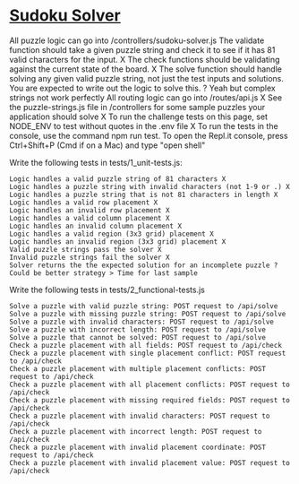 # [Sudoku Solver](https://www.freecodecamp.org/learn/quality-assurance/quality-assurance-projects/sudoku-solver)

All puzzle logic can go into /controllers/sudoku-solver.js
    The validate function should take a given puzzle string and check it to see if it has 81 valid characters for the input. X
    The check functions should be validating against the current state of the board. X
    The solve function should handle solving any given valid puzzle string, not just the test inputs and solutions. You are expected to write out the logic to solve this. ? Yeah but complex strings not work perfectly
    All routing logic can go into /routes/api.js X
    See the puzzle-strings.js file in /controllers for some sample puzzles your application should solve X
    To run the challenge tests on this page, set NODE_ENV to test without quotes in the .env file X
    To run the tests in the console, use the command npm run test. To open the Repl.it console, press Ctrl+Shift+P (Cmd if on a Mac) and type "open shell"

Write the following tests in tests/1_unit-tests.js:

    Logic handles a valid puzzle string of 81 characters X
    Logic handles a puzzle string with invalid characters (not 1-9 or .) X
    Logic handles a puzzle string that is not 81 characters in length X
    Logic handles a valid row placement X
    Logic handles an invalid row placement X
    Logic handles a valid column placement X
    Logic handles an invalid column placement X
    Logic handles a valid region (3x3 grid) placement X
    Logic handles an invalid region (3x3 grid) placement X
    Valid puzzle strings pass the solver X
    Invalid puzzle strings fail the solver X
    Solver returns the the expected solution for an incomplete puzzle ? Could be better strategy > Time for last sample

Write the following tests in tests/2_functional-tests.js

    Solve a puzzle with valid puzzle string: POST request to /api/solve
    Solve a puzzle with missing puzzle string: POST request to /api/solve
    Solve a puzzle with invalid characters: POST request to /api/solve
    Solve a puzzle with incorrect length: POST request to /api/solve
    Solve a puzzle that cannot be solved: POST request to /api/solve
    Check a puzzle placement with all fields: POST request to /api/check
    Check a puzzle placement with single placement conflict: POST request to /api/check
    Check a puzzle placement with multiple placement conflicts: POST request to /api/check
    Check a puzzle placement with all placement conflicts: POST request to /api/check
    Check a puzzle placement with missing required fields: POST request to /api/check
    Check a puzzle placement with invalid characters: POST request to /api/check
    Check a puzzle placement with incorrect length: POST request to /api/check
    Check a puzzle placement with invalid placement coordinate: POST request to /api/check
    Check a puzzle placement with invalid placement value: POST request to /api/check

